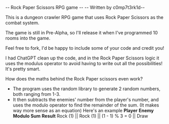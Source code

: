 -- Rock Paper Scissors RPG game --
-- Written by c0mp7t3rk1d-- 

This is a dungeon crawler RPG game that uses Rock Paper Scissors as the combat system.

The game is still in Pre-Alpha, so I'll release it when I've programmed 10 rooms into the game.

Feel free to fork, I'd be happy to include some of your code and credit you!

I had ChatGPT clean up the code, and in the Rock Paper Scissors logic it uses the modulus operator to avoid having to write out all the possibilities! It's pretty smart.

How does the maths behind the Rock Paper scissors even work?
- The program uses the random library to generate 2 random numbers, both ranging from 1-3.
- It then subtracts the enemies' number from the player's number, and uses the modulo operator to find the remainder of the sum. (It makes way more sense as an equation)
Here's an example
**Player** **Enemy**   **Modulo Sum**       **Result**
Rock (1) ||	Rock (1) ||	(1 - 1) % 3 = 0 ||	Draw
